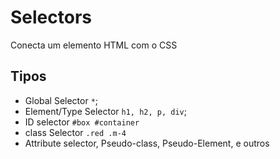 # Selectors 

Conecta um elemento HTML com o CSS

## Tipos

* Global Selector `*`;
* Element/Type Selector `h1, h2, p, div`;
* ID selector `#box #container`
* class Selector `.red .m-4`
* Attribute selector, Pseudo-class, Pseudo-Element, e outros